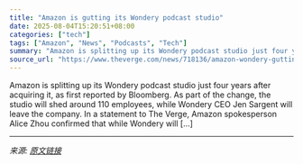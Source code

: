 ```yaml
---
title: "Amazon is gutting its Wondery podcast studio"
date: 2025-08-04T15:20:51+08:00
categories: ["tech"]
tags: ["Amazon", "News", "Podcasts", "Tech"]
summary: "Amazon is splitting up its Wondery podcast studio just four years after acquiring it, as first reported by Bloomberg. As part of the change, the studio will shed around 110 employees, while Wondery CE"
source_url: "https://www.theverge.com/news/718136/amazon-wondery-gutting-podcast-studio-layoffs"
---
```


Amazon is splitting up its Wondery podcast studio just four years after acquiring it, as first reported by Bloomberg. As part of the change, the studio will shed around 110 employees, while Wondery CEO Jen Sargent will leave the company. In a statement to The Verge, Amazon spokesperson Alice Zhou confirmed that while Wondery will [&#8230;]

---

*来源: [原文链接](https://www.theverge.com/news/718136/amazon-wondery-gutting-podcast-studio-layoffs)*
